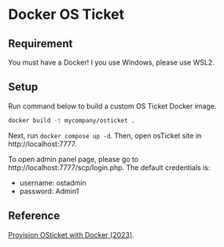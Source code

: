 # Docker OS Ticket

## Requirement

You must have a Docker! I you use Windows, please use WSL2.

## Setup

Run command below to build a custom OS Ticket Docker image.

```bash
docker build -t mycompany/osticket .
``` 

Next, run `docker compose up -d`. Then, open osTicket site in http://localhost:7777.

To open admin panel page, please go to http://localhost:7777/scp/login.php. The default credentials is:

- username: ostadmin
- password: Admin1

## Reference

[Provision OSticket with Docker (2023)](https://mpolinowski.github.io/docs/DevOps/Provisioning/2023-03-09--os-ticket-docker-2023/2023-03-09/).
